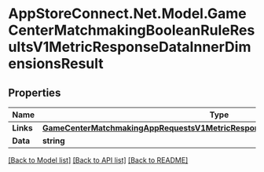 # AppStoreConnect.Net.Model.GameCenterMatchmakingBooleanRuleResultsV1MetricResponseDataInnerDimensionsResult

## Properties

Name | Type | Description | Notes
------------ | ------------- | ------------- | -------------
**Links** | [**GameCenterMatchmakingAppRequestsV1MetricResponseDataInnerDimensionsResultLinks**](GameCenterMatchmakingAppRequestsV1MetricResponseDataInnerDimensionsResultLinks.md) |  | [optional] 
**Data** | **string** |  | [optional] 

[[Back to Model list]](../README.md#documentation-for-models) [[Back to API list]](../README.md#documentation-for-api-endpoints) [[Back to README]](../README.md)

